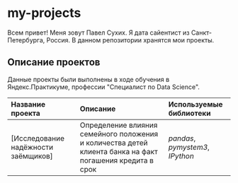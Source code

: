 # my-projects

Всем привет! Меня зовут Павел Сухих. Я дата сайентист из Санкт-Петербурга, Россия. В данном репозитории хранятся мои проекты.

## Описание проектов

Данные проекты были выполнены в ходе обучения в Яндекс.Практикуме, профессии "Специалист по Data Science".

| Название проекта | Описание | Используемые библиотеки | 
| :---------------------- | :---------------------- | :---------------------- |
| [Исследование надёжности заёмщиков] | Определение влияния семейного положения и количества детей клиента банка на факт погашения кредита в срок| *pandas*, *pymystem3*, *IPython* |
